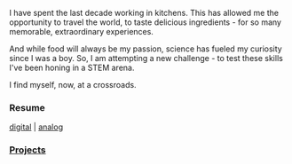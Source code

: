 I have spent the last decade working in kitchens. This has allowed me the opportunity to travel the world, to taste delicious ingredients - for so many memorable, extraordinary experiences. 

And while food will always be my passion, science has fueled my curiosity since I was a boy. So, I am attempting a new challenge - to test these skills I've been honing in a STEM arena.

I find myself, now, at a crossroads. 

### Resume

[digital](/digital.md) | [analog](/resume.jpg)


### [Projects](/projects.md)